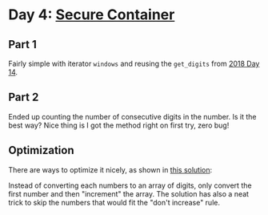 # Day 4: [Secure Container](https://adventofcode.com/2019/day/4)

## Part 1

Fairly simple with iterator `windows` and reusing the `get_digits` from [2018 Day 14](../../2018/day14/README.md).

## Part 2

Ended up counting the number of consecutive digits in the number. Is it the best way? Nice thing is I got the method right on first try, zero bug!

## Optimization

There are ways to optimize it nicely, as shown in [this solution](https://gist.github.com/vlmonk/8f466c8b2d99c4bc0be3b355b783c44a):

Instead of converting each numbers to an array of digits, only convert the first number and then "increment" the array. The solution has also a neat trick to skip the numbers that would fit the "don't increase" rule.